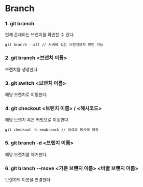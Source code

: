 # Branch

### 1. git branch

현재 존재하는 브랜치를 확인할 수 있다.

```
git branch --all // 서버에 있는 브랜치까지 확인 가능
```

### 2. git branch <브랜치 이름>

브랜치를 생성한다.

### 3. git switch <브랜치 이름>

해당 브랜치로 이동한다.

### 4. git checkout <브랜치 이름> / <해시코드>

해당 브랜치 혹은 커밋으로 이동한다.

```
git checkout -b newbranch // 생성과 동시에 이동
```

### 5. git branch -d <브랜치 이름>

해당 브랜치를 제거한다.

### 6. git branch --move <기존 브랜치 이름> <바꿀 브랜치 이름>

브랜치의 이름을 변경한다.
